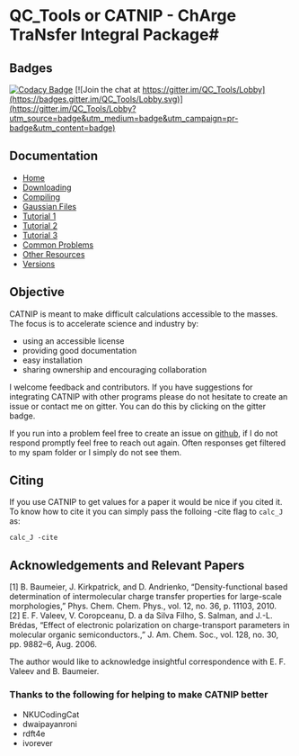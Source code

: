 # QC_Tools or CATNIP - ChArge TraNsfer Integral Package#

## Badges

[![Codacy Badge](https://api.codacy.com/project/badge/Grade/bb8543f475c64968871b7109879b1f0a)](https://app.codacy.com/app/JoshuaSBrown/QC_Tools?utm_source=github.com&utm_medium=referral&utm_content=JoshuaSBrown/QC_Tools&utm_campaign=Badge_Grade_Dashboard)
[![Join the chat at https://gitter.im/QC_Tools/Lobby](https://badges.gitter.im/QC_Tools/Lobby.svg)](https://gitter.im/QC_Tools/Lobby?utm_source=badge&utm_medium=badge&utm_campaign=pr-badge&utm_content=badge)

## Documentation

 * [Home](https://github.com/JoshuaSBrown/QC_Tools/wiki)
 * [Downloading](https://github.com/JoshuaSBrown/QC_Tools/wiki/1.-Downloading)
 * [Compiling](https://github.com/JoshuaSBrown/QC_Tools/wiki/2.-Compiling)
 * [Gaussian Files](https://github.com/JoshuaSBrown/QC_Tools/wiki/3.-Gaussian-Files)
 * [Tutorial 1](https://github.com/JoshuaSBrown/QC_Tools/wiki/4.-Tutorial-1)
 * [Tutorial 2](https://github.com/JoshuaSBrown/QC_Tools/wiki/5.-Tutorial-2)
 * [Tutorial 3](https://github.com/JoshuaSBrown/QC_Tools/wiki/6.-Tutorial-3)
 * [Common Problems](https://github.com/JoshuaSBrown/QC_Tools/wiki/7.-Common-Problems)
 * [Other Resources](https://github.com/JoshuaSBrown/QC_Tools/wiki/8.-Other-Resources)
 * [Versions](https://github.com/JoshuaSBrown/QC_Tools/wiki/9.-Versions)

## Objective

CATNIP is meant to make difficult calculations accessible to the masses. The focus is to accelerate science and industry by:
 * using an accessible license
 * providing good documentation
 * easy installation
 * sharing ownership and encouraging collaboration
 
I welcome feedback and contributors. If you have suggestions for integrating CATNIP with other programs please do not hesitate to create an issue or contact me on gitter. You can do this by clicking on the gitter badge.

If you run into a problem feel free to create an issue on [github](https://github.com/JoshuaSBrown/QC_Tools/issues), if I do not respond promptly feel free to reach out again. Often responses get filtered to my spam folder or I simply do not see them.

## Citing

If you use CATNIP to get values for a paper it would be nice if you cited it. To know how to cite it you can simply pass the folloing -cite flag to `calc_J` as:

```calc_J -cite```

## Acknowledgements and Relevant Papers

[1]	B. Baumeier, J. Kirkpatrick, and D. Andrienko, “Density-functional based determination of intermolecular charge transfer properties for large-scale morphologies,” Phys. Chem. Chem. Phys., vol. 12, no. 36, p. 11103, 2010.  
[2]	E. F. Valeev, V. Coropceanu, D. a da Silva Filho, S. Salman, and J.-L. Brédas, “Effect of electronic polarization on charge-transport parameters in molecular organic semiconductors.,” J. Am. Chem. Soc., vol. 128, no. 30, pp. 9882–6, Aug. 2006.  

The author would like to acknowledge insightful correspondence with E. F. Valeev and B. Baumeier. 

### Thanks to the following for helping to make CATNIP better

* NKUCodingCat 
* dwaipayanroni
* rdft4e
* ivorever
